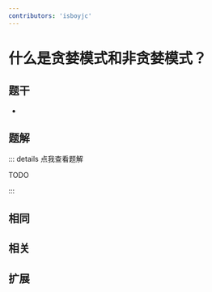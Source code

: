 ```yaml
---
contributors: 'isboyjc'
---
```


# 什么是贪婪模式和非贪婪模式？


## 题干

- 



## 题解

::: details 点我查看题解

  TODO

:::



## 相同


## 相关


## 扩展


